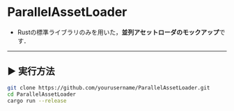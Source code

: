 # ParallelAssetLoader

- Rustの標準ライブラリのみを用いた，**並列アセットローダのモックアップ**です．

---

## ▶️ 実行方法

```bash
git clone https://github.com/yourusername/ParallelAssetLoader.git
cd ParallelAssetLoader
cargo run --release
```

